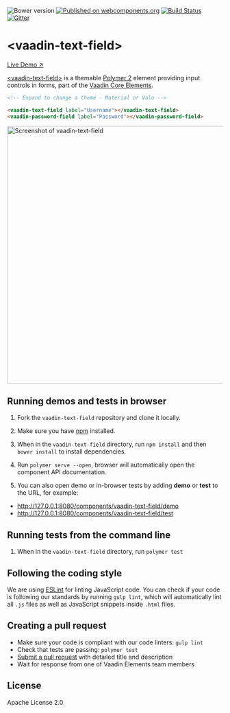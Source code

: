 ![Bower version](https://img.shields.io/bower/v/vaadin-text-field.svg)
[![Published on webcomponents.org](https://img.shields.io/badge/webcomponents.org-published-blue.svg)](https://beta.webcomponents.org/element/vaadin/vaadin-text-field)
[![Build Status](https://travis-ci.org/vaadin/vaadin-text-field.svg?branch=master)](https://travis-ci.org/vaadin/vaadin-text-field)
[![Gitter](https://badges.gitter.im/Join%20Chat.svg)](https://gitter.im/vaadin/vaadin-core-elements?utm_source=badge&utm_medium=badge&utm_campaign=pr-badge)

# &lt;vaadin-text-field&gt;

[Live Demo ↗](https://cdn.vaadin.com/vaadin-text-field/1.0.0-alpha5/demo/)

[&lt;vaadin-text-field&gt;](https://vaadin.com/elements/-/element/vaadin-text-field) is a themable [Polymer 2](http://polymer-project.org) element providing input controls in forms, part of the [Vaadin Core Elements](https://vaadin.com/elements).

<!--
```
<custom-element-demo>
  <template>
    <link rel="import" href="../vaadin-themes/valo/vaadin-text-field.html">
    <link rel="import" href="vaadin-text-field.html">
    <link rel="import" href="vaadin-password-field.html">
    <next-code-block></next-code-block>
  </template>
</custom-element-demo>
```
-->
```html
<!-- Expand to change a theme - Material or Valo -->

<vaadin-text-field label="Username"></vaadin-text-field>
<vaadin-password-field label="Password"></vaadin-password-field>
```

[<img src="https://raw.githubusercontent.com/vaadin/vaadin-text-field/master/screenshot.png" width="600" alt="Screenshot of vaadin-text-field">](https://vaadin.com/elements/-/element/vaadin-text-field)


## Running demos and tests in browser

1. Fork the `vaadin-text-field` repository and clone it locally.

1. Make sure you have [npm](https://www.npmjs.com/) installed.

1. When in the `vaadin-text-field` directory, run `npm install` and then `bower install` to install dependencies.

1. Run `polymer serve --open`, browser will automatically open the component API documentation.

1. You can also open demo or in-browser tests by adding **demo** or **test** to the URL, for example:

  - http://127.0.0.1:8080/components/vaadin-text-field/demo
  - http://127.0.0.1:8080/components/vaadin-text-field/test


## Running tests from the command line

1. When in the `vaadin-text-field` directory, run `polymer test`


## Following the coding style

We are using [ESLint](http://eslint.org/) for linting JavaScript code. You can check if your code is following our standards by running `gulp lint`, which will automatically lint all `.js` files as well as JavaScript snippets inside `.html` files.


## Creating a pull request

  - Make sure your code is compliant with our code linters: `gulp lint`
  - Check that tests are passing: `polymer test`
  - [Submit a pull request](https://www.digitalocean.com/community/tutorials/how-to-create-a-pull-request-on-github) with detailed title and description
  - Wait for response from one of Vaadin Elements team members


## License

Apache License 2.0
